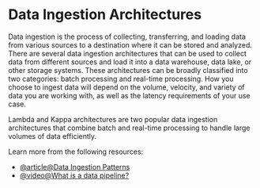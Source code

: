 # Data Ingestion Architectures

Data ingestion is the process of collecting, transferring, and loading data from various sources to a destination where it can be stored and analyzed. There are several data ingestion architectures that can be used to collect data from different sources and load it into a data warehouse, data lake, or other storage systems. These architectures can be broadly classified into two categories: batch processing and real-time processing. How you choose to ingest data will depend on the volume, velocity, and variety of data you are working with, as well as the latency requirements of your use case. 

Lambda and Kappa architectures are two popular data ingestion architectures that combine batch and real-time processing to handle large volumes of data efficiently.

Learn more from the following resources:

- [@article@Data Ingestion Patterns](https://docs.aws.amazon.com/whitepapers/latest/aws-cloud-data-ingestion-patterns-practices/data-ingestion-patterns.html)
- [@video@What is a data pipeline?](https://www.youtube.com/watch?v=kGT4PcTEPP8)